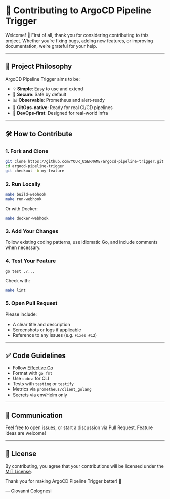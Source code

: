 # 🤝 Contributing to ArgoCD Pipeline Trigger

Welcome! 🎉 First of all, thank you for considering contributing to this project. Whether you’re fixing bugs, adding new features, or improving documentation, we’re grateful for your help.

---

## 🧱 Project Philosophy

ArgoCD Pipeline Trigger aims to be:
- 💡 **Simple**: Easy to use and extend
- 🔐 **Secure**: Safe by default
- 📊 **Observable**: Prometheus and alert-ready
- 🔁 **GitOps-native**: Ready for real CI/CD pipelines
- 🧰 **DevOps-first**: Designed for real-world infra

---

## 🛠 How to Contribute

### 1. Fork and Clone

```bash
git clone https://github.com/YOUR_USERNAME/argocd-pipeline-trigger.git
cd argocd-pipeline-trigger
git checkout -b my-feature
```

### 2. Run Locally

```bash
make build-webhook
make run-webhook
```

Or with Docker:

```bash
make docker-webhook
```

### 3. Add Your Changes

Follow existing coding patterns, use idiomatic Go, and include comments when necessary.

### 4. Test Your Feature

```bash
go test ./...
```

Check with:
```bash
make lint
```

### 5. Open Pull Request

Please include:
- A clear title and description
- Screenshots or logs if applicable
- Reference to any issues (e.g. `Fixes #12`)

---

## ✅ Code Guidelines

- Follow [Effective Go](https://golang.org/doc/effective_go.html)
- Format with `go fmt`
- Use `cobra` for CLI
- Tests with `testing` or `testify`
- Metrics via `prometheus/client_golang`
- Secrets via env/Helm only

---

## 💬 Communication

Feel free to open [issues](https://github.com/giovanni-gava/argocd-pipeline-trigger/issues), or start a discussion via Pull Request. Feature ideas are welcome!

---

## 📄 License

By contributing, you agree that your contributions will be licensed under the [MIT License](../LICENSE).

Thank you for making ArgoCD Pipeline Trigger better! 🙏

— Giovanni Colognesi

